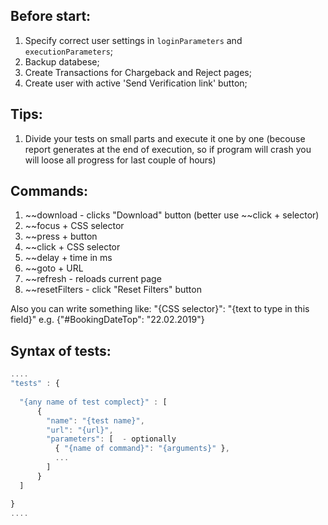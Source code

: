 ## Before start:
1. Specify correct user settings in `loginParameters` and `executionParameters`;
2. Backup databese;
3. Create Transactions for Chargeback and Reject pages;
4. Create user with active 'Send Verification link' button;

## Tips:
1. Divide your tests on small parts and execute it one by one (becouse report generates at the end of execution, so if program will crash you will loose all progress for last couple of hours) 

## Commands:
1. ~~download - clicks "Download" button (better use ~~click + selector)
2. ~~focus + CSS selector
3. ~~press + button
4. ~~click + CSS selector
5. ~~delay + time in ms
6. ~~goto + URL
7. ~~refresh - reloads current page
8. ~~resetFilters - click "Reset Filters" button

Also you can write something like:
"{CSS selector}": "{text to type in this field}"
e.g. {"#BookingDateTop": "22.02.2019"}

## Syntax of tests:
```javascript
....
"tests" : {
  
  "{any name of test complect}" : [
      {
        "name": "{test name}",
        "url": "{url}",
        "parameters": [  - optionally
          { "{name of command}": "{arguments}" },
          ...
        ]
      }
  ]

}
....
```
